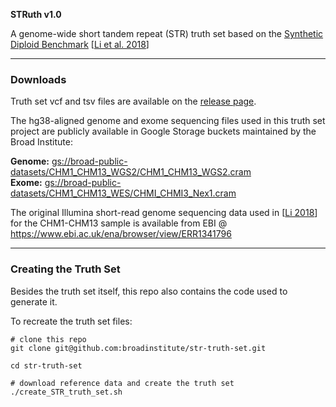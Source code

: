 **STRuth v1.0**  

A genome-wide short tandem repeat (STR) truth set based on the 
[Synthetic Diploid Benchmark](https://github.com/lh3/CHM-eval) [[Li et al. 2018](https://www.ncbi.nlm.nih.gov/pmc/articles/PMC6341484/)]

---

### Downloads

Truth set vcf and tsv files are available on the [release page](https://github.com/broadinstitute/str-truth-set/releases/tag/v1).

The hg38-aligned genome and exome sequencing files used in this truth set project are publicly available in Google Storage buckets maintained by the Broad Institute:

**Genome:** [gs://broad-public-datasets/CHM1_CHM13_WGS2/CHM1_CHM13_WGS2.cram](https://console.cloud.google.com/storage/browser/broad-public-datasets/CHM1_CHM13_WGS2)  
**Exome:** [gs://broad-public-datasets/CHM1_CHM13_WES/CHMI_CHMI3_Nex1.cram](https://console.cloud.google.com/storage/browser/broad-public-datasets/CHM1_CHM13_WES)   

The original Illumina short-read genome sequencing data used in [<a href="https://www.ncbi.nlm.nih.gov/pmc/articles/PMC6341484">Li 2018</a>] for the CHM1-CHM13 sample is available from EBI @ https://www.ebi.ac.uk/ena/browser/view/ERR1341796

---
### Creating the Truth Set

Besides the truth set itself, this repo also contains the code used to generate it.  

To recreate the truth set files:

```
# clone this repo
git clone git@github.com:broadinstitute/str-truth-set.git

cd str-truth-set

# download reference data and create the truth set
./create_STR_truth_set.sh  
```

